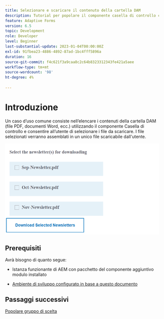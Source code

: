 ```yaml
---
title: Selezionare e scaricare il contenuto della cartella DAM
description: Tutorial per popolare il componente casella di controllo con il contenuto della cartella DAM e consentire all’utente di scaricare il contenuto selezionato.
feature: Adaptive Forms
version: 6.5
topic: Development
role: Developer
level: Beginner
last-substantial-update: 2023-01-04T00:00:00Z
exl-id: 91fbea23-4886-4892-87ad-1bc4fff5896a
duration: 16
source-git-commit: f4c621f3a9caa8c2c64b8323312343fe421a5aee
workflow-type: tm+mt
source-wordcount: '98'
ht-degree: 4%

---
```


# Introduzione

Un caso d’uso comune consiste nell’elencare i contenuti della cartella DAM (file PDF, documenti Word, ecc.) utilizzando il componente Casella di controllo e consentire all’utente di selezionare i file da scaricare. I file selezionati verranno assemblati in un unico file scaricabile dall&#39;utente.

![caso d’uso](assets/newsletters-download1.png)

## Prerequisiti

Avrà bisogno di quanto segue:

* Istanza funzionante di AEM con pacchetto del componente aggiuntivo modulo installato

* [Ambiente di sviluppo configurato in base a questo documento](https://experienceleague.adobe.com/docs/experience-manager-learn/forms/creating-your-first-osgi-bundle/create-your-first-osgi-bundle.html)

## Passaggi successivi

[Popolare gruppo di scelta](./populating-choice-group-with-dam-folder-content.md)

